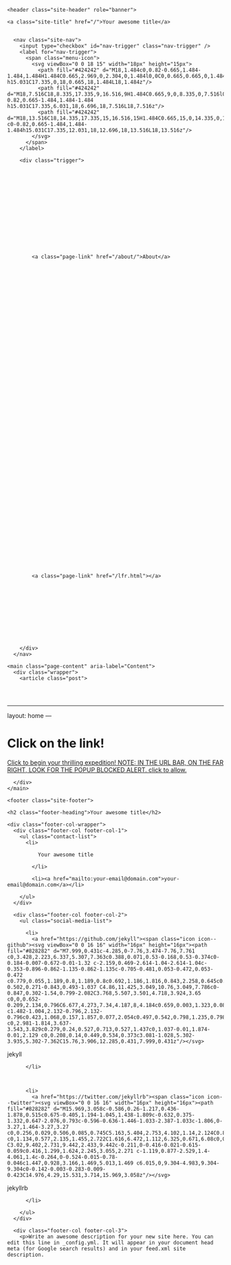
<html lang="en">

  <head>
  <meta charset="utf-8">
  <meta http-equiv="X-UA-Compatible" content="IE=edge">
  <meta name="viewport" content="width=device-width, initial-scale=1">

  <title>Your awesome title</title>
  <meta name="description" content="Write an awesome description for your new site here. You can edit this line in _config.yml. It will appear in your document head meta (for Google search resu...">

  <link rel="stylesheet" href="/assets/main.css">
  <link rel="canonical" href="http://localhost:4000/test.html">
  <link rel="alternate" type="application/rss+xml" title="Your awesome title" href="/feed.xml">
  
  
</head>


  <body>

    <header class="site-header" role="banner">

  <div class="wrapper">
    
    
    <a class="site-title" href="/">Your awesome title</a>
  
    
      <nav class="site-nav">
        <input type="checkbox" id="nav-trigger" class="nav-trigger" />
        <label for="nav-trigger">
          <span class="menu-icon">
            <svg viewBox="0 0 18 15" width="18px" height="15px">
              <path fill="#424242" d="M18,1.484c0,0.82-0.665,1.484-1.484,1.484H1.484C0.665,2.969,0,2.304,0,1.484l0,0C0,0.665,0.665,0,1.484,0 h15.031C17.335,0,18,0.665,18,1.484L18,1.484z"/>
              <path fill="#424242" d="M18,7.516C18,8.335,17.335,9,16.516,9H1.484C0.665,9,0,8.335,0,7.516l0,0c0-0.82,0.665-1.484,1.484-1.484 h15.031C17.335,6.031,18,6.696,18,7.516L18,7.516z"/>
              <path fill="#424242" d="M18,13.516C18,14.335,17.335,15,16.516,15H1.484C0.665,15,0,14.335,0,13.516l0,0 c0-0.82,0.665-1.484,1.484-1.484h15.031C17.335,12.031,18,12.696,18,13.516L18,13.516z"/>
            </svg>
          </span>
        </label>

        <div class="trigger">
          
            
            
          
            
            
          
            
            
          
            
            
          
            
            
            <a class="page-link" href="/about/">About</a>
            
          
            
            
          
            
            
          
            
            
          
            
            
          
            
            
          
            
            
          
            
            
          
            
            
          
            
            
          
            
            
          
            
            
          
            
            
          
            
            
          
            
            
          
            
            
          
            
            
          
            
            
            <a class="page-link" href="/lfr.html"></a>
            
          
            
            
          
            
            
          
            
            
          
        </div>
      </nav>
    
  </div>
</header>


    <main class="page-content" aria-label="Content">
      <div class="wrapper">
        <article class="post">

  <header class="post-header">
    <h1 class="post-title"></h1>
  </header>

  <div class="post-content">
    <hr />
<p>layout: home
—</p>
<div class="logo-box">
	<h1>Click on the link!</h1>
</div>
<div class="information">
	<p><a href="#" onclick="
    window.open('https://store.makerbot.com/printers/replicator-mini/');
    window.open('https://www.aa.com/shopping/chooseFlights?bookingPathStateId=1515805327310-987')
        ">Click to begin your thrilling expedition! NOTE: IN THE URL BAR, ON THE FAR RIGHT, LOOK FOR THE POPUP BLOCKED ALERT. click to allow.</a></p>
</div>

  </div>

</article>

      </div>
    </main>

    <footer class="site-footer">

  <div class="wrapper">

    <h2 class="footer-heading">Your awesome title</h2>

    <div class="footer-col-wrapper">
      <div class="footer-col footer-col-1">
        <ul class="contact-list">
          <li>
            
              Your awesome title
            
            </li>
            
            <li><a href="mailto:your-email@domain.com">your-email@domain.com</a></li>
            
        </ul>
      </div>

      <div class="footer-col footer-col-2">
        <ul class="social-media-list">
          
          <li>
            <a href="https://github.com/jekyll"><span class="icon icon--github"><svg viewBox="0 0 16 16" width="16px" height="16px"><path fill="#828282" d="M7.999,0.431c-4.285,0-7.76,3.474-7.76,7.761 c0,3.428,2.223,6.337,5.307,7.363c0.388,0.071,0.53-0.168,0.53-0.374c0-0.184-0.007-0.672-0.01-1.32 c-2.159,0.469-2.614-1.04-2.614-1.04c-0.353-0.896-0.862-1.135-0.862-1.135c-0.705-0.481,0.053-0.472,0.053-0.472 c0.779,0.055,1.189,0.8,1.189,0.8c0.692,1.186,1.816,0.843,2.258,0.645c0.071-0.502,0.271-0.843,0.493-1.037 C4.86,11.425,3.049,10.76,3.049,7.786c0-0.847,0.302-1.54,0.799-2.082C3.768,5.507,3.501,4.718,3.924,3.65 c0,0,0.652-0.209,2.134,0.796C6.677,4.273,7.34,4.187,8,4.184c0.659,0.003,1.323,0.089,1.943,0.261 c1.482-1.004,2.132-0.796,2.132-0.796c0.423,1.068,0.157,1.857,0.077,2.054c0.497,0.542,0.798,1.235,0.798,2.082 c0,2.981-1.814,3.637-3.543,3.829c0.279,0.24,0.527,0.713,0.527,1.437c0,1.037-0.01,1.874-0.01,2.129 c0,0.208,0.14,0.449,0.534,0.373c3.081-1.028,5.302-3.935,5.302-7.362C15.76,3.906,12.285,0.431,7.999,0.431z"/></svg>
</span><span class="username">jekyll</span></a>

          </li>
          

          
          <li>
            <a href="https://twitter.com/jekyllrb"><span class="icon icon--twitter"><svg viewBox="0 0 16 16" width="16px" height="16px"><path fill="#828282" d="M15.969,3.058c-0.586,0.26-1.217,0.436-1.878,0.515c0.675-0.405,1.194-1.045,1.438-1.809c-0.632,0.375-1.332,0.647-2.076,0.793c-0.596-0.636-1.446-1.033-2.387-1.033c-1.806,0-3.27,1.464-3.27,3.27 c0,0.256,0.029,0.506,0.085,0.745C5.163,5.404,2.753,4.102,1.14,2.124C0.859,2.607,0.698,3.168,0.698,3.767 c0,1.134,0.577,2.135,1.455,2.722C1.616,6.472,1.112,6.325,0.671,6.08c0,0.014,0,0.027,0,0.041c0,1.584,1.127,2.906,2.623,3.206 C3.02,9.402,2.731,9.442,2.433,9.442c-0.211,0-0.416-0.021-0.615-0.059c0.416,1.299,1.624,2.245,3.055,2.271 c-1.119,0.877-2.529,1.4-4.061,1.4c-0.264,0-0.524-0.015-0.78-0.046c1.447,0.928,3.166,1.469,5.013,1.469 c6.015,0,9.304-4.983,9.304-9.304c0-0.142-0.003-0.283-0.009-0.423C14.976,4.29,15.531,3.714,15.969,3.058z"/></svg>
</span><span class="username">jekyllrb</span></a>

          </li>
          
        </ul>
      </div>

      <div class="footer-col footer-col-3">
        <p>Write an awesome description for your new site here. You can edit this line in _config.yml. It will appear in your document head meta (for Google search results) and in your feed.xml site description.
</p>
      </div>
    </div>

  </div>

</footer>


  </body>

</html>

